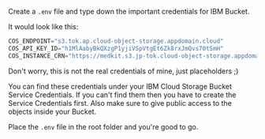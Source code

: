Create a `.env` file and type down the important credentials for IBM Bucket.

It would look like this:

```python
COS_ENDPOINT="s3.tok.ap.cloud-object-storage.appdomain.cloud"
COS_API_KEY_ID="h1MlAabyBkQXzgP1yjiVSpVtgEt6Zk8rxJmQvs70tSmH"
COS_INSTANCE_CRN="https://medkit.s3.jp-tok.cloud-object-storage.appdomain.cloud/templates/index.html"
```

Don't worry, this is not the real credentials of mine, just placeholders ;)

You can find these credentials under your IBM Cloud Storage Bucket Service Credentials. 
If you can't find them then you have to create the Service Credentials first. 
Also make sure to give public access to the objects inside your Bucket.

Place the `.env` file in the root folder and you're good to go.
